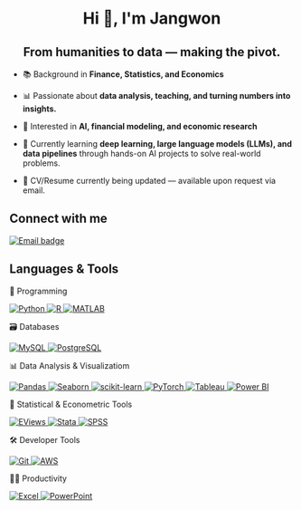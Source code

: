 <h1 align="center">Hi 👋, I'm Jangwon</h1>
<h2 align="center">From humanities to data — making the pivot.</h2>

<p>

  * 📚 Background in <strong>Finance, Statistics, and Economics</strong><br>

  * 📊 Passionate about <strong>data analysis, teaching, and turning numbers into insights.</strong><br>

  * 🧠 Interested in <strong>AI, financial modeling, and economic research</strong><br>

  * 🌱 Currently learning <strong>deep learning, large language models (LLMs), and data pipelines</strong> through hands-on AI projects to solve real-world problems.<br>

  * 📄 CV/Resume currently being updated — available upon request via email.

<h2 align="left">Connect with me</h3>
<p align="left">
  <a href="mailto:jwk143@gmail.com">
    <img src="https://img.shields.io/badge/Email-jwk143@gmail.com-red?style=flat&logo=gmail&logoColor=white" alt="Email badge"/>
  </a>
</p>

<h2 align="left">Languages & Tools</h2>


🐍 Programming 
<p>
  <a href="https://www.python.org" target="_blank">
    <img src="https://img.shields.io/badge/Python-3776AB?style=flat&logo=python&logoColor=white" alt="Python"/>
  </a>
  <a href="https://www.r-project.org/" target="_blank">
    <img src="https://img.shields.io/badge/R-276DC3?style=flat&logo=r&logoColor=white" alt="R"/>
  </a>
  <a href="https://www.mathworks.com/" target="_blank">
    <img src="https://img.shields.io/badge/MATLAB-0076A8?style=flat&logo=Mathworks&logoColor=white" alt="MATLAB"/>
  </a>
</p>

🗃️ Databases
<p>
  <a href="https://www.mysql.com/" target="_blank">
    <img src="https://img.shields.io/badge/MySQL-4479A1?style=flat&logo=mysql&logoColor=white" alt="MySQL"/>
  </a>
  <a href="https://www.postgresql.org/" target="_blank">
    <img src="https://img.shields.io/badge/PostgreSQL-336791?style=flat&logo=postgresql&logoColor=white" alt="PostgreSQL"/>
  </a>
</p>

📊 Data Analysis & Visualizatiom
<p>
  <a href="https://pandas.pydata.org/" target="_blank">
    <img src="https://img.shields.io/badge/Pandas-150458?style=flat&logo=pandas&logoColor=white" alt="Pandas"/>
  </a>
  <a href="https://seaborn.pydata.org/" target="_blank">
    <img src="https://img.shields.io/badge/Seaborn-0d1a26?style=flat&logo=python&logoColor=white" alt="Seaborn"/>
  </a>
  <a href="https://scikit-learn.org/" target="_blank">
    <img src="https://img.shields.io/badge/scikit--learn-F7931E?style=flat&logo=scikitlearn&logoColor=white" alt="scikit-learn"/>
  </a>
  <a href="https://pytorch.org/" target="_blank">
    <img src="https://img.shields.io/badge/PyTorch-EE4C2C?style=flat&logo=pytorch&logoColor=white" alt="PyTorch"/>
  </a>
  <a href="https://www.tableau.com/" target="_blank">
    <img src="https://img.shields.io/badge/Tableau-E97627?style=flat&logo=tableau&logoColor=white" alt="Tableau"/>
  </a>
  <a href="https://powerbi.microsoft.com/" target="_blank">
    <img src="https://img.shields.io/badge/Power_BI-F2C811?style=flat&logo=powerbi&logoColor=black" alt="Power BI"/>
  </a>
</p>

🧮 Statistical & Econometric Tools
<p>
  <a href="https://www.eviews.com/" target="_blank">
    <img src="https://img.shields.io/badge/EViews-003B6F?style=flat" alt="EViews"/>
  </a>
  <a href="https://www.stata.com/" target="_blank">
    <img src="https://img.shields.io/badge/Stata-1E5AA8?style=flat" alt="Stata"/>
  </a>
  <a href="https://www.ibm.com/products/spss-statistics" target="_blank">
    <img src="https://img.shields.io/badge/SPSS-00274C?style=flat" alt="SPSS"/>
  </a>
</p>

🛠️ Developer Tools
<p>
  <a href="https://git-scm.com/" target="_blank">
    <img src="https://img.shields.io/badge/Git-F05032?style=flat&logo=git&logoColor=white" alt="Git"/>
  </a>
  <a href="https://aws.amazon.com/" target="_blank">
    <img src="https://img.shields.io/badge/AWS-232F3E?style=flat&logo=amazonaws&logoColor=white" alt="AWS"/>
  </a>
</p>

🧑‍💼 Productivity
<p>
  <a href="https://www.microsoft.com/en-us/microsoft-365/excel" target="_blank">
    <img src="https://img.shields.io/badge/Excel-217346?style=flat&logo=microsoft-excel&logoColor=white" alt="Excel"/>
  </a>
  <a href="https://www.microsoft.com/en-us/microsoft-365/powerpoint" target="_blank">
    <img src="https://img.shields.io/badge/PowerPoint-B7472A?style=flat&logo=microsoft-powerpoint&logoColor=white" alt="PowerPoint"/>
  </a>
</p>
